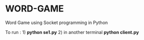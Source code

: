 # WORD-GAME
Word Game using Socket programming in Python

To run : 1) **python se1.py**
         2) in another terminal **python client.py**
         
